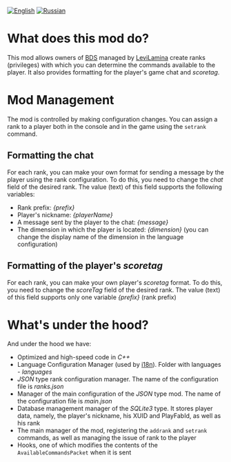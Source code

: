 [![English](https://custom-icon-badges.demolab.com/badge/-English-gray?style=for-the-badge)](README.md) [![Russian](https://custom-icon-badges.demolab.com/badge/-Russian-green?style=for-the-badge)](README.ru.md)

# What does this mod do?
This mod allows owners of [BDS](https://www.minecraft.net/en-us/download/server/bedrock) managed by [LeviLamina](https://github.com/LiteLDev/LeviLamina) create ranks (privileges) with which you can determine the commands available to the player. It also provides formatting for the player's game chat and *scoretag*.
# Mod Management
The mod is controlled by making configuration changes. You can assign a rank to a player both in the console and in the game using the `setrank` command.
## Formatting the chat
For each rank, you can make your own format for sending a message by the player using the rank configuration. To do this, you need to change the *chat* field of the desired rank. The value (text) of this field supports the following variables:
- Rank prefix: *{prefix}*
- Player's nickname: *{playerName}*
- A message sent by the player to the chat: *{message}*
- The dimension in which the player is located: *{dimension}* (you can change the display name of the dimension in the language configuration)
## Formatting of the player's *scoretag*
For each rank, you can make your own player's *scoretag* format. To do this, you need to change the *scoreTag* field of the desired rank. The value (text) of this field supports only one variable *{prefix}* (rank prefix)
# What's under the hood?
And under the hood we have:
* Optimized and high-speed code in *C++*
* Language Configuration Manager (used by [i18n](https://github.com/LiteLDev/LeviLamina/blob/develop/src/ll/api/i18n)). Folder with languages - *languages*
* *JSON* type rank configuration manager. The name of the configuration file is *ranks.json*
* Manager of the main configuration of the *JSON* type mod. The name of the configuration file is *main.json*
* Database management manager of the *SQLite3* type. It stores player data, namely, the player's nickname, his XUID and PlayFabId, as well as his rank
* The main manager of the mod, registering the `addrank` and `setrank` commands, as well as managing the issue of rank to the player
* Hooks, one of which modifies the contents of the `AvailableCommandsPacket` when it is sent
